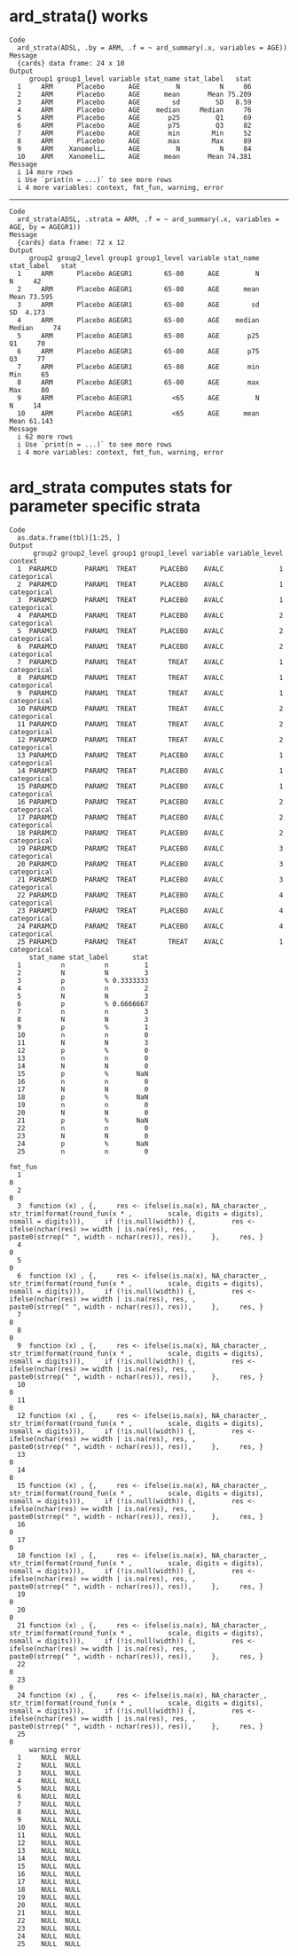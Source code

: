 # ard_strata() works

    Code
      ard_strata(ADSL, .by = ARM, .f = ~ ard_summary(.x, variables = AGE))
    Message
      {cards} data frame: 24 x 10
    Output
         group1 group1_level variable stat_name stat_label   stat
      1     ARM      Placebo      AGE         N          N     86
      2     ARM      Placebo      AGE      mean       Mean 75.209
      3     ARM      Placebo      AGE        sd         SD   8.59
      4     ARM      Placebo      AGE    median     Median     76
      5     ARM      Placebo      AGE       p25         Q1     69
      6     ARM      Placebo      AGE       p75         Q3     82
      7     ARM      Placebo      AGE       min        Min     52
      8     ARM      Placebo      AGE       max        Max     89
      9     ARM    Xanomeli…      AGE         N          N     84
      10    ARM    Xanomeli…      AGE      mean       Mean 74.381
    Message
      i 14 more rows
      i Use `print(n = ...)` to see more rows
      i 4 more variables: context, fmt_fun, warning, error

---

    Code
      ard_strata(ADSL, .strata = ARM, .f = ~ ard_summary(.x, variables = AGE, by = AGEGR1))
    Message
      {cards} data frame: 72 x 12
    Output
         group2 group2_level group1 group1_level variable stat_name stat_label   stat
      1     ARM      Placebo AGEGR1        65-80      AGE         N          N     42
      2     ARM      Placebo AGEGR1        65-80      AGE      mean       Mean 73.595
      3     ARM      Placebo AGEGR1        65-80      AGE        sd         SD  4.173
      4     ARM      Placebo AGEGR1        65-80      AGE    median     Median     74
      5     ARM      Placebo AGEGR1        65-80      AGE       p25         Q1     70
      6     ARM      Placebo AGEGR1        65-80      AGE       p75         Q3     77
      7     ARM      Placebo AGEGR1        65-80      AGE       min        Min     65
      8     ARM      Placebo AGEGR1        65-80      AGE       max        Max     80
      9     ARM      Placebo AGEGR1          <65      AGE         N          N     14
      10    ARM      Placebo AGEGR1          <65      AGE      mean       Mean 61.143
    Message
      i 62 more rows
      i Use `print(n = ...)` to see more rows
      i 4 more variables: context, fmt_fun, warning, error

# ard_strata computes stats for parameter specific strata

    Code
      as.data.frame(tbl)[1:25, ]
    Output
          group2 group2_level group1 group1_level variable variable_level     context
      1  PARAMCD       PARAM1  TREAT      PLACEBO    AVALC              1 categorical
      2  PARAMCD       PARAM1  TREAT      PLACEBO    AVALC              1 categorical
      3  PARAMCD       PARAM1  TREAT      PLACEBO    AVALC              1 categorical
      4  PARAMCD       PARAM1  TREAT      PLACEBO    AVALC              2 categorical
      5  PARAMCD       PARAM1  TREAT      PLACEBO    AVALC              2 categorical
      6  PARAMCD       PARAM1  TREAT      PLACEBO    AVALC              2 categorical
      7  PARAMCD       PARAM1  TREAT        TREAT    AVALC              1 categorical
      8  PARAMCD       PARAM1  TREAT        TREAT    AVALC              1 categorical
      9  PARAMCD       PARAM1  TREAT        TREAT    AVALC              1 categorical
      10 PARAMCD       PARAM1  TREAT        TREAT    AVALC              2 categorical
      11 PARAMCD       PARAM1  TREAT        TREAT    AVALC              2 categorical
      12 PARAMCD       PARAM1  TREAT        TREAT    AVALC              2 categorical
      13 PARAMCD       PARAM2  TREAT      PLACEBO    AVALC              1 categorical
      14 PARAMCD       PARAM2  TREAT      PLACEBO    AVALC              1 categorical
      15 PARAMCD       PARAM2  TREAT      PLACEBO    AVALC              1 categorical
      16 PARAMCD       PARAM2  TREAT      PLACEBO    AVALC              2 categorical
      17 PARAMCD       PARAM2  TREAT      PLACEBO    AVALC              2 categorical
      18 PARAMCD       PARAM2  TREAT      PLACEBO    AVALC              2 categorical
      19 PARAMCD       PARAM2  TREAT      PLACEBO    AVALC              3 categorical
      20 PARAMCD       PARAM2  TREAT      PLACEBO    AVALC              3 categorical
      21 PARAMCD       PARAM2  TREAT      PLACEBO    AVALC              3 categorical
      22 PARAMCD       PARAM2  TREAT      PLACEBO    AVALC              4 categorical
      23 PARAMCD       PARAM2  TREAT      PLACEBO    AVALC              4 categorical
      24 PARAMCD       PARAM2  TREAT      PLACEBO    AVALC              4 categorical
      25 PARAMCD       PARAM2  TREAT        TREAT    AVALC              1 categorical
         stat_name stat_label      stat
      1          n          n         1
      2          N          N         3
      3          p          % 0.3333333
      4          n          n         2
      5          N          N         3
      6          p          % 0.6666667
      7          n          n         3
      8          N          N         3
      9          p          %         1
      10         n          n         0
      11         N          N         3
      12         p          %         0
      13         n          n         0
      14         N          N         0
      15         p          %       NaN
      16         n          n         0
      17         N          N         0
      18         p          %       NaN
      19         n          n         0
      20         N          N         0
      21         p          %       NaN
      22         n          n         0
      23         N          N         0
      24         p          %       NaN
      25         n          n         0
                                                                                                                                                                                                                                                                                                                           fmt_fun
      1                                                                                                                                                                                                                                                                                                                          0
      2                                                                                                                                                                                                                                                                                                                          0
      3  function (x) , {,     res <- ifelse(is.na(x), NA_character_, str_trim(format(round_fun(x * ,         scale, digits = digits), nsmall = digits))),     if (!is.null(width)) {,         res <- ifelse(nchar(res) >= width | is.na(res), res, ,             paste0(strrep(" ", width - nchar(res)), res)),     },     res, }
      4                                                                                                                                                                                                                                                                                                                          0
      5                                                                                                                                                                                                                                                                                                                          0
      6  function (x) , {,     res <- ifelse(is.na(x), NA_character_, str_trim(format(round_fun(x * ,         scale, digits = digits), nsmall = digits))),     if (!is.null(width)) {,         res <- ifelse(nchar(res) >= width | is.na(res), res, ,             paste0(strrep(" ", width - nchar(res)), res)),     },     res, }
      7                                                                                                                                                                                                                                                                                                                          0
      8                                                                                                                                                                                                                                                                                                                          0
      9  function (x) , {,     res <- ifelse(is.na(x), NA_character_, str_trim(format(round_fun(x * ,         scale, digits = digits), nsmall = digits))),     if (!is.null(width)) {,         res <- ifelse(nchar(res) >= width | is.na(res), res, ,             paste0(strrep(" ", width - nchar(res)), res)),     },     res, }
      10                                                                                                                                                                                                                                                                                                                         0
      11                                                                                                                                                                                                                                                                                                                         0
      12 function (x) , {,     res <- ifelse(is.na(x), NA_character_, str_trim(format(round_fun(x * ,         scale, digits = digits), nsmall = digits))),     if (!is.null(width)) {,         res <- ifelse(nchar(res) >= width | is.na(res), res, ,             paste0(strrep(" ", width - nchar(res)), res)),     },     res, }
      13                                                                                                                                                                                                                                                                                                                         0
      14                                                                                                                                                                                                                                                                                                                         0
      15 function (x) , {,     res <- ifelse(is.na(x), NA_character_, str_trim(format(round_fun(x * ,         scale, digits = digits), nsmall = digits))),     if (!is.null(width)) {,         res <- ifelse(nchar(res) >= width | is.na(res), res, ,             paste0(strrep(" ", width - nchar(res)), res)),     },     res, }
      16                                                                                                                                                                                                                                                                                                                         0
      17                                                                                                                                                                                                                                                                                                                         0
      18 function (x) , {,     res <- ifelse(is.na(x), NA_character_, str_trim(format(round_fun(x * ,         scale, digits = digits), nsmall = digits))),     if (!is.null(width)) {,         res <- ifelse(nchar(res) >= width | is.na(res), res, ,             paste0(strrep(" ", width - nchar(res)), res)),     },     res, }
      19                                                                                                                                                                                                                                                                                                                         0
      20                                                                                                                                                                                                                                                                                                                         0
      21 function (x) , {,     res <- ifelse(is.na(x), NA_character_, str_trim(format(round_fun(x * ,         scale, digits = digits), nsmall = digits))),     if (!is.null(width)) {,         res <- ifelse(nchar(res) >= width | is.na(res), res, ,             paste0(strrep(" ", width - nchar(res)), res)),     },     res, }
      22                                                                                                                                                                                                                                                                                                                         0
      23                                                                                                                                                                                                                                                                                                                         0
      24 function (x) , {,     res <- ifelse(is.na(x), NA_character_, str_trim(format(round_fun(x * ,         scale, digits = digits), nsmall = digits))),     if (!is.null(width)) {,         res <- ifelse(nchar(res) >= width | is.na(res), res, ,             paste0(strrep(" ", width - nchar(res)), res)),     },     res, }
      25                                                                                                                                                                                                                                                                                                                         0
         warning error
      1     NULL  NULL
      2     NULL  NULL
      3     NULL  NULL
      4     NULL  NULL
      5     NULL  NULL
      6     NULL  NULL
      7     NULL  NULL
      8     NULL  NULL
      9     NULL  NULL
      10    NULL  NULL
      11    NULL  NULL
      12    NULL  NULL
      13    NULL  NULL
      14    NULL  NULL
      15    NULL  NULL
      16    NULL  NULL
      17    NULL  NULL
      18    NULL  NULL
      19    NULL  NULL
      20    NULL  NULL
      21    NULL  NULL
      22    NULL  NULL
      23    NULL  NULL
      24    NULL  NULL
      25    NULL  NULL

